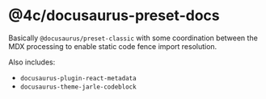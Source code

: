 # @4c/docusaurus-preset-docs

Basically `@docusaurus/preset-classic` with some coordination between
the MDX processing to enable static code fence import resolution.

Also includes:

- `docusaurus-plugin-react-metadata`
- `docusaurus-theme-jarle-codeblock`
